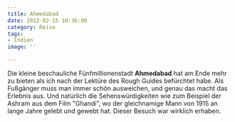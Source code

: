 ```yaml
---
title: Ahmedabad
date: 2012-02-15 10:36:00
category: Reise
tags:
- Indien
image: ''

---
```


Die kleine beschauliche Fünfmillionenstadt **Ahmedabad** hat am Ende mehr zu bieten als ich nach der Lektüre des Rough Guides befürchtet habe. Als Fußgänger muss man immer schön ausweichen, und genau das macht das Erlebnis aus. Und natürlich die Sehenswürdigkeiten wie zum Beispiel der Ashram aus dem Film "Ghandi", wo der gleichnamige Mann von 1915 an lange Jahre gelebt und gewebt hat. Dieser Besuch war wirklich erhaben.

